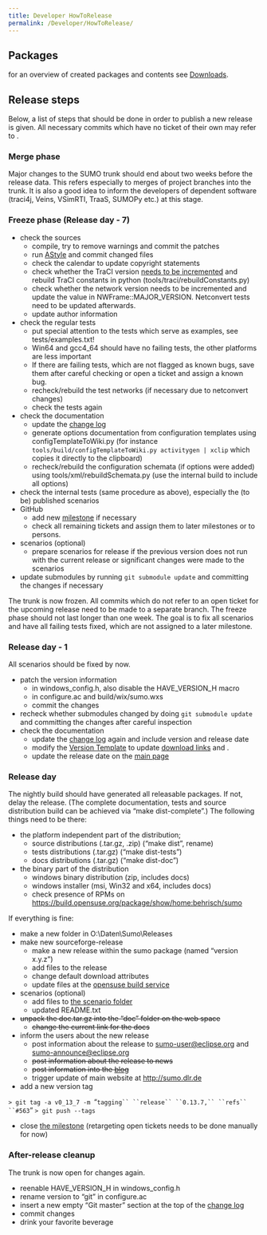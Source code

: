 ```yaml
---
title: Developer HowToRelease
permalink: /Developer/HowToRelease/
---
```


Packages
--------

for an overview of created packages and contents see [Downloads](/Downloads "wikilink").

Release steps
-------------

Below, a list of steps that should be done in order to publish a new release is given. All necessary commits which have no ticket of their own may refer to .

### Merge phase

Major changes to the SUMO trunk should end about two weeks before the release data. This refers especially to merges of project branches into the trunk. It is also a good idea to inform the developers of dependent software (traci4j, Veins, VSimRTI, TraaS, SUMOPy etc.) at this stage.

### Freeze phase (Release day - 7)

-   check the sources
    -   compile, try to remove warnings and commit the patches
    -   run [AStyle](/Developer/CodeStyle "wikilink") and commit changed files
    -   check the calendar to update copyright statements
    -   check whether the TraCI version [needs to be incremented](/TraCI/Control-related_commands#Response_0x00:_Version "wikilink") and rebuild TraCI constants in python (tools/traci/rebuildConstants.py)
    -   check whether the network version needs to be incremented and update the value in NWFrame::MAJOR_VERSION. Netconvert tests need to be updated afterwards.
    -   update author information
-   check the regular tests
    -   put special attention to the tests which serve as examples, see tests/examples.txt!
    -   Win64 and gcc4_64 should have no failing tests, the other platforms are less important
    -   If there are failing tests, which are not flagged as known bugs, save them after careful checking or open a ticket and assign a known bug.
    -   recheck/rebuild the test networks (if necessary due to netconvert changes)
    -   check the tests again
-   check the documentation
    -   update the [change log](/ChangeLog "wikilink")
    -   generate options documentation from configuration templates using configTemplateToWiki.py (for instance `tools/build/configTemplateToWiki.py activitygen | xclip` which copies it directly to the clipboard)
    -   recheck/rebuild the configuration schemata (if options were added) using tools/xml/rebuildSchemata.py (use the internal build to include all options)
-   check the internal tests (same procedure as above), especially the (to be) published scenarios
-   GitHub
    -   add new [milestone](https://github.com/DLR-TS/sumo/milestones) if necessary
    -   check all remaining tickets and assign them to later milestones or to persons.
-   scenarios (optional)
    -   prepare scenarios for release if the previous version does not run with the current release or significant changes were made to the scenarios
-   update submodules by running `git submodule update` and committing the changes if necessary

The trunk is now frozen. All commits which do not refer to an open ticket for the upcoming release need to be made to a separate branch. The freeze phase should not last longer than one week. The goal is to fix all scenarios and have all failing tests fixed, which are not assigned to a later milestone.

### Release day - 1

All scenarios should be fixed by now.

-   patch the version information
    -   in windows_config.h, also disable the HAVE_VERSION_H macro
    -   in configure.ac and build/wix/sumo.wxs
    -   commit the changes
-   recheck whether submodules changed by doing `git submodule update` and committing the changes after careful inspection
-   check the documentation
    -   update the [change log](/ChangeLog "wikilink") again and include version and release date
    -   modify the [Version Template](/Template:Version "wikilink") to update [download links](/Downloads "wikilink") and .
    -   update the release date on the [main page](/Main_Page "wikilink")

### Release day

The nightly build should have generated all releasable packages. If not, delay the release. (The complete documentation, tests and source distribution build can be achieved via “make dist-complete”.) The following things need to be there:

-   the platform independent part of the distribution;
    -   source distributions (.tar.gz, .zip) (“make dist”, rename)
    -   tests distributions (.tar.gz) (“make dist-tests”)
    -   docs distributions (.tar.gz) (“make dist-doc”)
-   the binary part of the distribution
    -   windows binary distribution (zip, includes docs)
    -   windows installer (msi, Win32 and x64, includes docs)
    -   check presence of RPMs on <https://build.opensuse.org/package/show/home:behrisch/sumo>

If everything is fine:

-   make a new folder in O:\\Daten\\Sumo\\Releases
-   make new sourceforge-release
    -   make a new release within the sumo package (named “version x.y.z”)
    -   add files to the release
    -   change default download attributes
    -   update files at the [opensuse build service](https://build.opensuse.org/package/show?package=sumo&project=home%3Abehrisch)
-   scenarios (optional)
    -   add files to [the scenario folder](https://sourceforge.net/projects/sumo/files/traffic_data/scenarios/)
    -   updated README.txt
-   ~~unpack the doc.tar.gz into the “doc” folder on the web space~~
    -   ~~change the current link for the docs~~
-   inform the users about the new release
    -   post information about the release to sumo-user@eclipse.org and sumo-announce@eclipse.org
    -   ~~post information about the release to news~~
    -   ~~post information into the [blog](http://sumo-sim.org/blog)~~
    -   trigger update of main website at <http://sumo.dlr.de>
-   add a new version tag

`> git tag -a v0_13_7 -m `“`tagging`` ``release`` ``0.13.7,`` ``refs`` ``#563`”
`> git push --tags`

-   close [the milestone](https://github.com/DLR-TS/sumo/milestones) (retargeting open tickets needs to be done manually for now)

### After-release cleanup

The trunk is now open for changes again.

-   reenable HAVE_VERSION_H in windows_config.h
-   rename version to “git” in configure.ac
-   insert a new empty “Git master” section at the top of the [change log](/ChangeLog "wikilink")
-   commit changes
-   drink your favorite beverage
